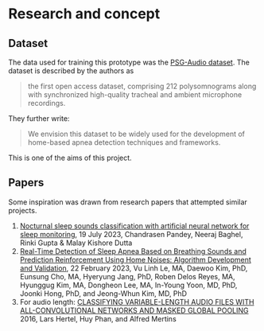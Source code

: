 # Research and concept
## Dataset
The data used for training this prototype was the [PSG-Audio dataset](https://www.nature.com/articles/s41597-021-00977-w).
The dataset is described by the authors as 
> the first open access dataset, comprising 212 polysomnograms along with synchronized high-quality tracheal and ambient microphone recordings.

They further write:
> We envision this dataset to be widely used for the development of home-based apnea detection techniques and frameworks.

This is one of the aims of this project.

## Papers
Some inspiration was drawn from research papers that attempted similar projects.
1. [Nocturnal sleep sounds classification with artificial neural network for sleep monitoring](https://link.springer.com/article/10.1007/s11042-023-16190-3), 19 July 2023, Chandrasen Pandey, Neeraj Baghel, Rinki Gupta & Malay Kishore Dutta
2. [Real-Time Detection of Sleep Apnea Based on Breathing Sounds and Prediction Reinforcement Using Home Noises: Algorithm Development and Validation](https://www.ncbi.nlm.nih.gov/pmc/articles/PMC9996414/), 22 February 2023, Vu Linh Le, MA, Daewoo Kim, PhD, Eunsung Cho, MA, Hyeryung Jang, PhD, Roben Delos Reyes, MA, Hyunggug Kim, MA, Dongheon Lee, MA, In-Young Yoon, MD, PhD, Joonki Hong, PhD, and Jeong-Whun Kim, MD, PhD
3. For audio length: [CLASSIFYING VARIABLE-LENGTH AUDIO FILES WITH
ALL-CONVOLUTIONAL NETWORKS AND MASKED GLOBAL POOLING](https://arxiv.org/pdf/1607.02857) 2016, Lars Hertel, Huy Phan, and Alfred Mertins